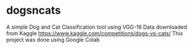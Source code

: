 # dogsncats
A simple Dog and Cat Classification tool using VGG-16
Data downloaded from Kaggle https://www.kaggle.com/competitions/dogs-vs-cats/
This project was done using Google Colab

